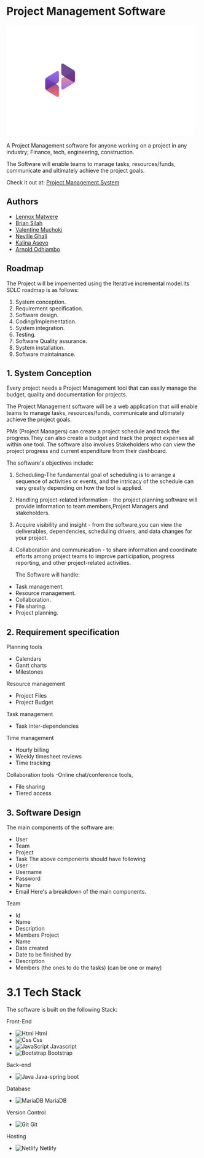 # Project Management Software

![Logo](/assets/img/logo.png?raw=true)

A Project Management software for anyone working on a project in any industry; Finance, tech, engineering, construction.

The Software will enable teams to manage tasks, resources/funds, communicate and ultimately achieve the project goals.

Check it out at: [Project Management System](https://strucker.netlify.app/)

## Authors

- [Lennox Matwere](https://www.github.com/strucker-eth/About-me)
- [Brian Silah](https://github.com/unpervertedkid)
- [Valentine Muchoki](https://github.com/strucker-eth/Project-305)
- [Neville Ghali](https://www.github.com/neville-phillippe)
- [Kalina Aseyo](https://github.com/strucker-eth/Project-305)
- [Arnold Odhiambo](https://github.com/strucker-eth/Project-305)



## Roadmap
The Project will be impemented using the Iterative incremental model.Its SDLC roadmap is as follows:
1. System conception.
2. Requirement specification.
3. Software design.
4. Coding/Implementation.
5. System integration.
6. Testing.
7. Software Quality assurance.
8. System installation.
9. Software maintainance.




 
## 1. System Conception
Every project needs a Project Management tool that can easily manage the budget, quality and documentation for projects. 

The Project Management software will be a web application that will enable teams to manage tasks, resources/funds, communicate and ultimately achieve the project goals.

PMs (Project Managers) can create a project schedule and track the progress.They can also  create a budget and track the project expenses all within one tool.
The software also involves Stakeholders who can view the project progress and current expenditure from their dashboard.

The software's objectives include:

1. Scheduling-The fundamental goal of scheduling is to arrange a sequence of activities or events, and the intricacy of the schedule can vary greatly depending on how the tool is applied.
2. Handling project-related information - the project planning software will provide information to team members,Project Managers and stakeholders. 
3. Acquire visibility and insight - from the software,you can view the deliverables, dependencies, scheduling drivers, and data changes for your project.
4. Collaboration and communication - to share information and coordinate efforts among project teams to improve participation, progress reporting, and other project-related activities.

    The Software will handle:
- Task management.
-  Resource management.
- Collaboration.
- File sharing.
- Project planning.


## 2. Requirement specification
Planning tools
- Calendars
- Gantt charts
- Milestones

Resource management
- Project Files
- Project Budget

Task management
- Task inter-dependencies

Time management
- Hourly billing
- Weekly timesheet reviews
- Time tracking

Collaboration tools
-Online chat/conference tools,
- File sharing
- Tiered access


## 3. Software Design
The main components of the software are:
- User
- Team 
- Project
- Task
The above components should have following
- User
- Username
- Password
- Name 
- Email
Here's a breakdown of the main components.

 Team
- Id
- Name 
- Description
- Members
Project
- Name 
- Date created
- Date to be finished by
- Description
- Members (the ones to do the tasks) (can be one or many)


# 3.1 Tech Stack
The software is built on the following Stack:

 Front-End
 - ![Html](https://img.shields.io/badge/html5-%23E34F26.svg?style=plastic&logo=html5&logoColor=white) Html
- ![Css](https://img.shields.io/badge/css3-%231572B6.svg?style=plastic&logo=css3&logoColor=white) Css
- ![JavaScript](https://img.shields.io/badge/javascript-%23323330.svg?style=plastic&logo=javascript&logoColor=%23F7DF1E) Javascript
- ![Bootstrap](https://img.shields.io/badge/bootstrap-%23563D7C.svg?style=plastic&logo=bootstrap&logoColor=white) Bootstrap



Back-end 
- ![Java](https://img.shields.io/badge/java-%23ED8B00.svg?style=plastic&logo=java&logoColor=white) Java-spring boot

Database
- ![MariaDB](https://img.shields.io/badge/mariadb-%2300f.svg?style=plastic&logo=mariadb&logoColor=white) MariaDB

Version Control
- ![Git](https://img.shields.io/badge/git-%23F05033.svg?style=plastic&logo=git&logoColor=white) Git

Hosting 
- ![Netlify](https://img.shields.io/badge/netlify-%2300C7B7.svg?style=plastic&logo=netlify&logoColor=white) Netlify








